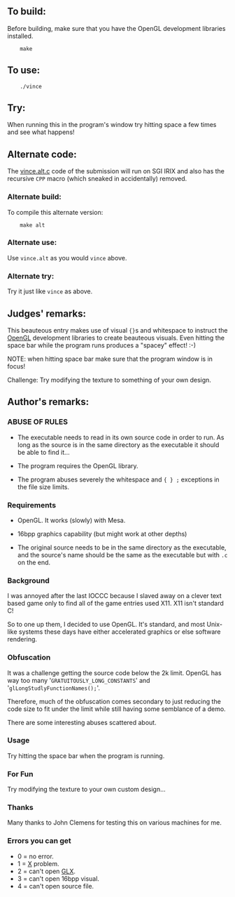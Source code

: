 ## To build:

Before building, make sure that you have the OpenGL development libraries
installed.

``` <!---sh-->
    make
```


## To use:

``` <!---sh-->
    ./vince
```


## Try:

When running this in the program's window try hitting space a few times and see
what happens!


## Alternate code:

The [vince.alt.c](%%REPO_URL%%/2005/vince/vince.alt.c) code of the submission will run on SGI IRIX and
also has the recursive `CPP` macro (which sneaked in accidentally) removed.


### Alternate build:

To compile this alternate version:

``` <!---sh-->
    make alt
```


### Alternate use:

Use `vince.alt` as you would `vince` above.


### Alternate try:

Try it just like `vince` as above.


## Judges' remarks:

This beauteous entry makes use of visual `{}`s and whitespace to instruct the
[OpenGL](https://www.opengl.org) development libraries to create beauteous
visuals.  Even hitting the space bar while the program runs produces a "spacey"
effect! :-)

NOTE: when hitting space bar make sure that the program window is in focus!

Challenge: Try modifying the texture to something of your own design.


## Author's remarks:

### ABUSE OF RULES

* The executable needs to read in its own source code in order to run. As
long as the source is in the same directory as the executable it should be
able to find it...

* The program requires the OpenGL library.

* The program abuses severely the whitespace and `{ } ;` exceptions in the
file size limits.


### Requirements

* OpenGL. It works (slowly) with Mesa.

* 16bpp graphics capability (but might work at other depths)

* The original source needs to be in the same directory as the executable,
and the source's name should be the same as the executable but with `.c` on the
end.


### Background

I was annoyed after the last IOCCC because I slaved away on a clever text
based game only to find all of the game entries used X11. X11 isn't standard
C!

So to one up them, I decided to use OpenGL. It's standard, and most Unix-like
systems these days have either accelerated graphics or else software
rendering.


### Obfuscation

It was a challenge getting the source code below the 2k limit. OpenGL has way
too many '`GRATUITOUSLY_LONG_CONSTANTS`' and '`glLongStudlyFunctionNames();`'.

Therefore, much of the obfuscation comes secondary to just reducing the code
size to fit under the limit while still having some semblance of a demo.

There are some interesting abuses scattered about.


### Usage

Try hitting the space bar when the program is running.


### For Fun


Try modifying the texture to your own custom design...


### Thanks

Many thanks to John Clemens for testing this on various machines for me.


### Errors you can get

- 0 = no error.
- 1 =
[X](https://en.wikipedia.org/wiki/X_Window_System_protocols_and_architecture)
problem.
- 2 = can't open [GLX](https://en.wikipedia.org/wiki/GLX).
- 3 = can't open 16bpp visual.
- 4 = can't open source file.


<!--

    Copyright © 1984-2024 by Landon Curt Noll. All Rights Reserved.

    You are free to share and adapt this file under the terms of this license:

        Creative Commons Attribution-ShareAlike 4.0 International (CC BY-SA 4.0)

    For more information, see:

        https://creativecommons.org/licenses/by-sa/4.0/

-->
